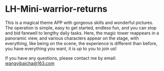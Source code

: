 # LH-Mini-warrior-returns


This is a magical theme APP with gorgeous skills and wonderful pictures. The operation is simple, easy to get started, endless fun, and you can stop and bid farewell to lengthy daily tasks. Here, the magic tower reappears in a panoramic view, and various characters appear on the stage, with everything, like being on the scene, the experience is different than before, you have everything you want, it is up to you to join us!


If you have any questions, please contact me by email: wangyibaicha@163.com



